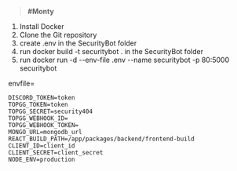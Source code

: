 > **#Monty**

1. Install Docker
2. Clone the Git repository
3. create .env in the SecurityBot folder
4. run docker build -t securitybot . in the SecurityBot folder
5. run docker run -d --env-file .env --name securitybot -p 80:5000 securitybot

envfile=

```
DISCORD_TOKEN=token
TOPGG_TOKEN=token
TOPGG_SECRET=security404
TOPGG_WEBHOOK_ID=
TOPGG_WEBHOOK_TOKEN=
MONGO_URL=mongodb_url
REACT_BUILD_PATH=/app/packages/backend/frontend-build
CLIENT_ID=client_id
CLIENT_SECRET=client_secret
NODE_ENV=production
```
